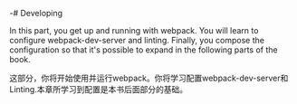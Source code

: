 -# Developing

In this part, you get up and running with webpack. You will learn to configure webpack-dev-server and linting. Finally, you compose the configuration so that it's possible to expand in the following parts of the book.

这部分，你将开始使用并运行webpack。你将学习配置webpack-dev-server和Linting.本章所学习到配置是本书后面部分的基础。
